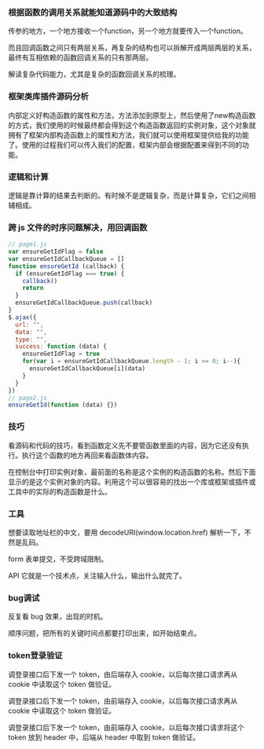 ### 根据函数的调用关系就能知道源码中的大致结构

传参的地方，一个地方接收一个function，另一个地方就要传入一个function。

而且回调函数之间只有两层关系，再复杂的结构也可以拆解开成两层两层的关系，最终有互相依赖的函数回调关系的只有那两层。

解读复杂代码能力，尤其是复杂的函数回调关系的梳理。



### 框架类库插件源码分析
内部定义好构造函数的属性和方法，方法添加到原型上，然后使用了new构造函数的方式，我们使用的时候最终都会得到这个构造函数返回的实例对象，这个对象就拥有了框架内部构造函数上的属性和方法，我们就可以使用框架提供给我的功能了。使用的过程我们可以传入我们的配置，框架内部会根据配置来得到不同的功能。



### 逻辑和计算
逻辑是靠计算的结果去判断的。有时候不是逻辑复杂，而是计算复杂，它们之间相辅相成。



### 跨 js 文件的时序问题解决，用回调函数

```js
// page1.js
var ensureGetIdFlag = false
var ensureGetIdCallbackQueue = []
function ensureGetId (callback) {
  if (ensureGetIdFlag === true) {
    callback()
    return
  }
  ensureGetIdCallbackQueue.push(callback)
}
$.ajax({
  url: "",
  data: "",
  type: "",
  success: function (data) {
    ensureGetIdFlag = true
    for(var i = ensureGetIdCallbackQueue.length - 1; i >= 0; i--){
      ensureGetIdCallbackQueue[i](data)
    }
  }
})
// page2.js
ensureGetId(function (data) {})
```



### 技巧
看源码和代码的技巧，看到函数定义先不要管函数里面的内容，因为它还没有执行。执行这个函数的地方再回来看函数体内容。

在控制台中打印实例对象，最前面的名称是这个实例的构造函数的名称。然后下面显示的是这个实例对象的内容。利用这个可以很容易的找出一个库或框架或插件或工具中的实际的构造函数是什么。



### 工具

想要读取地址栏的中文，要用 decodeURI(window.location.href) 解析一下，不然是乱码。

form 表单提交，不受跨域限制。

API 它就是一个技术点，关注输入什么，输出什么就完了。



### bug调试
反复看 bug 效果，出现的时机。

顺序问题，把所有的关键时间点都要打印出来，如开始结束点。



### token登录验证
调登录接口后下发一个 token，由后端存入 cookie，以后每次接口请求再从 cookie 中读取这个 token 做验证。

调登录接口后下发一个 token，由前端存入 cookie，以后每次接口请求再从 cookie 中读取这个 token 做验证。

调登录接口后下发一个 token，由前端存入 cookie，以后每次接口请求将这个 token 放到 header 中，后端从 header 中取到 token 做验证。